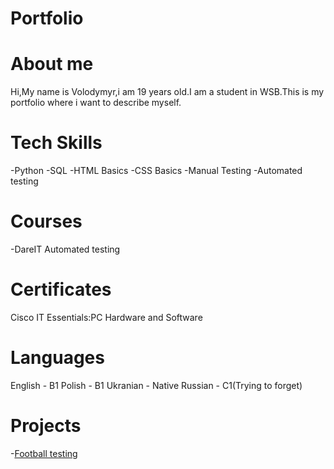 # Portfolio
# About me
Hi,My name is Volodymyr,i am 19 years old.I am a student in WSB.This is my portfolio where i want to describe myself.
# Tech Skills
-Python
-SQL
-HTML Basics
-CSS Basics
-Manual Testing
-Automated testing
# Courses
-DareIT Automated testing
# Certificates
Cisco IT Essentials:PC Hardware and Software
# Languages
English - B1
Polish - B1
Ukranian - Native
Russian - C1(Trying to forget)
# Projects
-[Football testing](https://github.com/vovabozhuk/Homework-QA)

